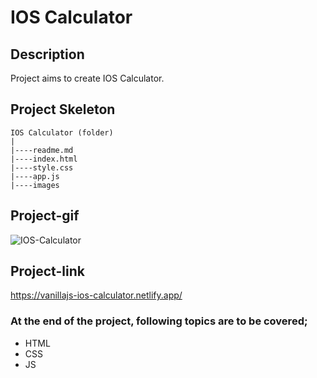 # IOS Calculator
## Description
Project aims to create IOS Calculator.
## Project Skeleton
```
IOS Calculator (folder)
|
|----readme.md
|----index.html  
|----style.css 
|----app.js		
|----images 
```
## Project-gif
![IOS-Calculator](https://user-images.githubusercontent.com/102467587/218919393-a57f0668-ba05-4e3f-83d3-53a9dfdd9fdf.gif)
## Project-link
https://vanillajs-ios-calculator.netlify.app/
### At the end of the project, following topics are to be covered;
- HTML 
- CSS
- JS
